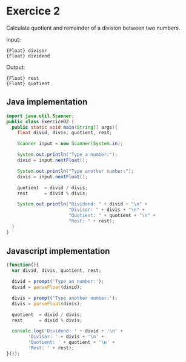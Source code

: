 # Exercice 2

Calculate quotient and remainder of a division between two numbers.

Input: 
```
{Float} divisor
{Float} dividend
```

Output: 
```
{Float} rest
{Float} quotient
```

## Java implementation
```java
import java.util.Scanner;
public class Exercice02 {
  public static void main(String[] args){
    float divid, divis, quotient, rest;

    Scanner input = new Scanner(System.in);

    System.out.println("Type a number:");
    divid = input.nextFloat();

    System.out.println("Type another number:");
    divis = input.nextFloat();

    quotient  = divid / divis;
    rest      = divid % divis;

    System.out.println("Dividend: " + divid + "\n" +
                       "Divisor: " + divis + "\n" +
                       "Quotient: " + quotient + "\n" +
                       "Rest: " + rest);
  }
}
```

## Javascript implementation
```javascript
(function(){
  var divid, divis, quotient, rest;

  divid = prompt('Type an number:'); 
  divid = parseFloat(divid);

  divis = prompt('Type another number:'); 
  divis = parseFloat(divis);

  quotient  = divid / divis;
  rest      = divid % divis;

  console.log('Dividend: ' + divid + '\n' + 
        'Divisor: ' + divis + '\n' +
        'Quotient: ' + quotient + '\n' +
        'Rest: ' + rest);
}());
```

